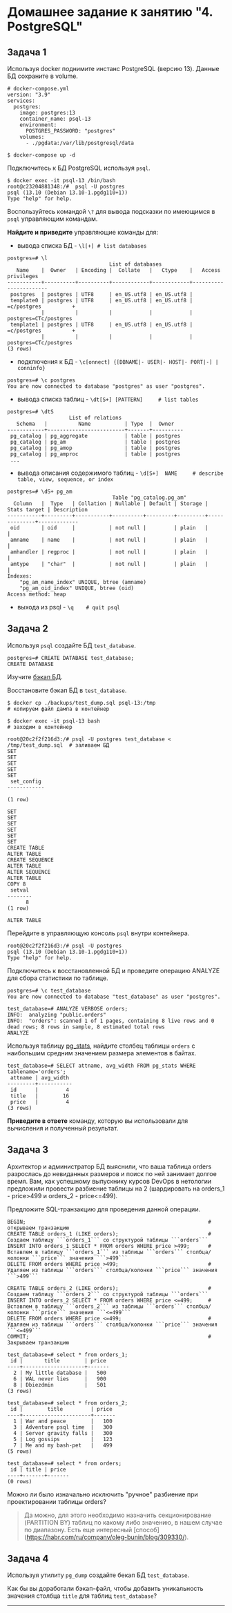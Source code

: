# Домашнее задание к занятию "4. PostgreSQL"

## Задача 1

Используя docker поднимите инстанс PostgreSQL (версию 13). Данные БД сохраните в volume.
```
# docker-compose.yml
version: "3.9"
services:
  postgres:
    image: postgres:13
    container_name: psql-13
    environment:
      POSTGRES_PASSWORD: "postgres"
    volumes:
      - ./pgdata:/var/lib/postgresql/data
``` 
```
$ docker-compose up -d
```
Подключитесь к БД PostgreSQL используя `psql`.
```
$ docker exec -it psql-13 /bin/bash
root@c23204881348:/#  psql -U postgres
psql (13.10 (Debian 13.10-1.pgdg110+1))
Type "help" for help.
```
Воспользуйтесь командой `\?` для вывода подсказки по имеющимся в `psql` управляющим командам.

**Найдите и приведите** управляющие команды для:

- вывода списка БД - ``` \l[+] # list databases ```
``` 
postgres=# \l
                                 List of databases
   Name    |  Owner   | Encoding |  Collate   |   Ctype    |   Access privileges   
-----------+----------+----------+------------+------------+-----------------------
 postgres  | postgres | UTF8     | en_US.utf8 | en_US.utf8 | 
 template0 | postgres | UTF8     | en_US.utf8 | en_US.utf8 | =c/postgres          +
           |          |          |            |            | postgres=CTc/postgres
 template1 | postgres | UTF8     | en_US.utf8 | en_US.utf8 | =c/postgres          +
           |          |          |            |            | postgres=CTc/postgres
(3 rows)
```
- подключения к БД - ```\c[onnect] {[DBNAME|- USER|- HOST|- PORT|-] | conninfo}```
```
postgres=# \c postgres
You are now connected to database "postgres" as user "postgres".
```
- вывода списка таблиц - ```\dt[S+] [PATTERN]     # list tables```
```
postgres=# \dtS
                    List of relations
   Schema   |          Name           | Type  |  Owner   
------------+-------------------------+-------+----------
 pg_catalog | pg_aggregate            | table | postgres
 pg_catalog | pg_am                   | table | postgres
 pg_catalog | pg_amop                 | table | postgres
 pg_catalog | pg_amproc               | table | postgres
 ...
```

- вывода описания содержимого таблиц - ```\d[S+]  NAME     # describe table, view, sequence, or index```
```
postgres=# \dS+ pg_am
                                  Table "pg_catalog.pg_am"
  Column   |  Type   | Collation | Nullable | Default | Storage | Stats target | Description 
-----------+---------+-----------+----------+---------+---------+--------------+-------------
 oid       | oid     |           | not null |         | plain   |              | 
 amname    | name    |           | not null |         | plain   |              | 
 amhandler | regproc |           | not null |         | plain   |              | 
 amtype    | "char"  |           | not null |         | plain   |              | 
Indexes:
    "pg_am_name_index" UNIQUE, btree (amname)
    "pg_am_oid_index" UNIQUE, btree (oid)
Access method: heap
```

- выхода из psql - ```\q    # quit psql```

## Задача 2

Используя `psql` создайте БД `test_database`.
```
postgres=# CREATE DATABASE test_database;
CREATE DATABASE
```

Изучите [бэкап БД](https://github.com/netology-code/virt-homeworks/tree/virt-11/06-db-04-postgresql/test_data).

Восстановите бэкап БД в `test_database`.
```
$ docker cp ./backups/test_dump.sql psql-13:/tmp                          # копируем файл дампа в контейнер

$ docker exec -it psql-13 bash                                            # заходим в контейнер

root@20c2f2f216d3:/# psql -U postgres test_database < /tmp/test_dump.sql  # заливаем БД
SET
SET
SET
SET
SET
 set_config 
------------
 
(1 row)

SET
SET
SET
SET
SET
SET
CREATE TABLE
ALTER TABLE
CREATE SEQUENCE
ALTER TABLE
ALTER SEQUENCE
ALTER TABLE
COPY 8
 setval 
--------
      8
(1 row)

ALTER TABLE
```
Перейдите в управляющую консоль `psql` внутри контейнера.
```
root@20c2f2f216d3:/# psql -U postgres
psql (13.10 (Debian 13.10-1.pgdg110+1))
Type "help" for help.
```
Подключитесь к восстановленной БД и проведите операцию ANALYZE для сбора статистики по таблице.
```
postgres=# \c test_database
You are now connected to database "test_database" as user "postgres".

test_database=# ANALYZE VERBOSE orders;
INFO:  analyzing "public.orders"
INFO:  "orders": scanned 1 of 1 pages, containing 8 live rows and 0 dead rows; 8 rows in sample, 8 estimated total rows
ANALYZE
```
Используя таблицу [pg_stats](https://postgrespro.ru/docs/postgresql/12/view-pg-stats), найдите столбец таблицы `orders` 
с наибольшим средним значением размера элементов в байтах.
```
test_database=# SELECT attname, avg_width FROM pg_stats WHERE tablename='orders';
 attname | avg_width 
---------+-----------
 id      |         4
 title   |        16
 price   |         4
(3 rows)
```

**Приведите в ответе** команду, которую вы использовали для вычисления и полученный результат.

## Задача 3

Архитектор и администратор БД выяснили, что ваша таблица orders разрослась до невиданных размеров и
поиск по ней занимает долгое время. Вам, как успешному выпускнику курсов DevOps в нетологии предложили
провести разбиение таблицы на 2 (шардировать на orders_1 - price>499 и orders_2 - price<=499).

Предложите SQL-транзакцию для проведения данной операции.
```
BEGIN;                                                           # открываем транзакцию
CREATE TABLE orders_1 (LIKE orders);                             # Создаем таблицу ```orders_1``` со структурой таблицы ```orders```
INSERT INTO orders_1 SELECT * FROM orders WHERE price >499;      # Вставлем в таблицу ```orders_1``` из таблицы ```orders``` столбца/колонки ```price``` значения ```>499```
DELETE FROM orders WHERE price >499;                             # Удаляем из таблицы ```orders``` столбца/колонки ```price``` значения ```>499```

CREATE TABLE orders_2 (LIKE orders);                             # Создаем таблицу ```orders_2``` со структурой таблицы ```orders```
INSERT INTO orders_2 SELECT * FROM orders WHERE price <=499;     # Вставлем в таблицу ```orders_2``` из таблицы ```orders``` столбца/колонки ```price``` значения ```<=499```
DELETE FROM orders WHERE price <=499;                            # Удаляем из таблицы ```orders``` столбца/колонки ```price``` значения ```<=499```
COMMIT;                                                          # Закрываем транзакцию
```
```
test_database=# select * from orders_1;
 id |       title        | price 
----+--------------------+-------
  2 | My little database |   500
  6 | WAL never lies     |   900
  8 | Dbiezdmin          |   501
(3 rows)

test_database=# select * from orders_2;
 id |        title         | price 
----+----------------------+-------
  1 | War and peace        |   100
  3 | Adventure psql time  |   300
  4 | Server gravity falls |   300
  5 | Log gossips          |   123
  7 | Me and my bash-pet   |   499
(5 rows)

test_database=# select * from orders;
 id | title | price 
----+-------+-------
(0 rows)
```
Можно ли было изначально исключить "ручное" разбиение при проектировании таблицы orders?
  >Да можно, для этого необходимо назначить секционирование (PARTITION BY) таблиц по какому либо значению, в нашем случае по диапазону.
  >Есть еще интересный [способ] (https://habr.com/ru/company/oleg-bunin/blog/309330/).

## Задача 4

Используя утилиту `pg_dump` создайте бекап БД `test_database`.

Как бы вы доработали бэкап-файл, чтобы добавить уникальность значения столбца `title` для таблиц `test_database`?

---
